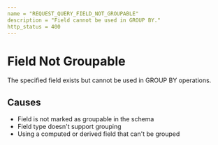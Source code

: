 ```yaml
---
name = "REQUEST_QUERY_FIELD_NOT_GROUPABLE"
description = "Field cannot be used in GROUP BY."
http_status = 400
---
```


# Field Not Groupable

The specified field exists but cannot be used in GROUP BY operations.

## Causes

- Field is not marked as groupable in the schema
- Field type doesn't support grouping
- Using a computed or derived field that can't be grouped